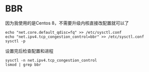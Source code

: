 # BBR

因为我使用的是Centos 8，不需要升级内核直接改配置就可以了

```text
echo "net.core.default_qdisc=fq" >> /etc/sysctl.conf
echo "net.ipv4.tcp_congestion_control=bbr" >> /etc/sysctl.conf
sysctl -p
```

设置完后检查配置和进程

```text
sysctl -n net.ipv4.tcp_congestion_control
lsmod | grep bbr
```

